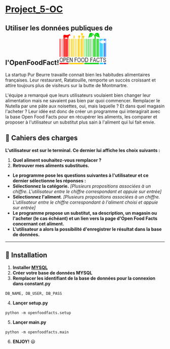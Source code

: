 # [Project_5-OC](https://openclassrooms.com/fr/paths/68/projects/157/assignment)
## Utiliser les données publiques de l'OpenFoodFact!![Image of Openfoodfact](Images/Open_Food_Facts_logo.svg.png)
La startup Pur Beurre travaille connait bien les habitudes alimentaires françaises. Leur restaurant, Ratatouille, remporte un succès croissant et attire toujours plus de visiteurs sur la butte de Montmartre.

L'équipe a remarqué que leurs utilisateurs voulaient bien changer leur alimentation mais ne savaient pas bien par quoi commencer. Remplacer le Nutella par une pâte aux noisettes, oui, mais laquelle ? Et dans quel magasin l'acheter ? Leur idée est donc de créer un programme qui interagirait avec la base Open Food Facts pour en récupérer les aliments, les comparer et proposer à l'utilisateur un substitut plus sain à l'aliment qui lui fait envie.

## :book: Cahiers des charges
**L'utilisateur est sur le terminal. Ce dernier lui affiche les choix suivants :**

1. **Quel aliment souhaitez-vous remplacer ?**
2. **Retrouver mes aliments substitués.**

- **Le programme pose les questions suivantes à l'utilisateur et ce dernier sélectionne les réponses :**
- **Sélectionnez la catégorie.** *[Plusieurs propositions associées à un chiffre. L'utilisateur entre le chiffre correspondant et appuie sur entrée]*
- **Sélectionnez l'aliment**. *[Plusieurs propositions associées à un chiffre. L'utilisateur entre le chiffre correspondant à l'aliment choisi et appuie sur entrée]*
- **Le programme propose un substitut, sa description, un magasin ou l'acheter (le cas échéant) et un lien vers la page d'Open Food Facts concernant cet aliment.**
- **L'utilisateur a alors la possibilité d'enregistrer le résultat dans la base de données.**
---
## :wrench: Installation 
1. **Installer [MYSQL](https://dev.mysql.com/downloads/installer/)**
2. **Créer votre base de données MYSQL**
3. **Remplacer les identifiant de la base de données pour la connexion dans constant.py**
```
DB_NAME, DB_USER, DB_PASS
```
4. **Lançer setup.py**
```
python -m openfoodfacts.setup
```
5. **Lançer main.py**
```
python -m openfoodfacts.main
```
6. **ENJOY!** :smiley:

